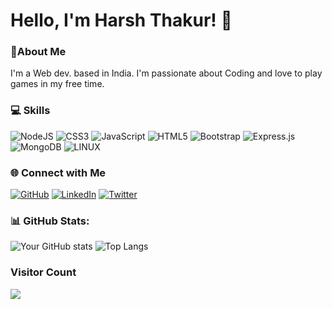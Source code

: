 # Hello, I'm Harsh Thakur! 👋

### 💫About Me

I'm a Web dev. based in India. I'm passionate about Coding and love to play games in my free time.

### 💻 Skills

![NodeJS](https://img.shields.io/badge/node.js-6DA55F?style=for-the-badge&logo=node.js&logoColor=white)  ![CSS3](https://img.shields.io/badge/css3-%231572B6.svg?style=for-the-badge&logo=css3&logoColor=white) ![JavaScript](https://img.shields.io/badge/javascript-%23323330.svg?style=for-the-badge&logo=javascript&logoColor=%23F7DF1E) ![HTML5](https://img.shields.io/badge/html5-%23E34F26.svg?style=for-the-badge&logo=html5&logoColor=white) ![Bootstrap](https://img.shields.io/badge/bootstrap-%23563D7C.svg?style=for-the-badge&logo=bootstrap&logoColor=white) ![Express.js](https://img.shields.io/badge/express.js-%23404d59.svg?style=for-the-badge&logo=express&logoColor=%2361DAFB) ![MongoDB](https://img.shields.io/badge/MongoDB-%234ea94b.svg?style=for-the-badge&logo=mongodb&logoColor=white) ![LINUX](https://img.shields.io/badge/Linux-FCC624?style=for-the-badge&logo=linux&logoColor=black) 

### 🌐 Connect with Me 

[![GitHub](https://img.shields.io/badge/GitHub-Iharsh02-red)](https://github.com/iharsh02)
[![LinkedIn](https://img.shields.io/badge/LinkedIn-Iharsh02-green)](https://www.linkedin.com/in/iharsh02/)
[![Twitter](https://img.shields.io/badge/Twitter-Iharsh02-blue)](https://twitter.com/iharsh02)

### 📊 GitHub Stats:

![Your GitHub stats](https://github-readme-stats.vercel.app/api?username=iharsh02&show_icons=true&hide=contribs,prs) ![Top Langs](https://github-readme-stats.vercel.app/api/top-langs/?username=iharsh02&layout=compact)

### Visitor Count
[![](https://visitcount.itsvg.in/api?id=iharsh02&icon=0&color=0)](https://visitcount.itsvg.in)  





